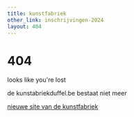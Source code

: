 ```yaml
---
title: kunstfabriek
other_link: inschrijvingen-2024
layout: 404
---
```

<main>
    <div class="fourofour row">
       <div class="fourofour-wrap">
            <h1>404</h1>
            <div class="spacer"></div>
            <p>looks like you're lost</p>
            <div class="spacer"></div>
            <p>de kunstabriekduffel.be bestaat niet meer</p>
       </div>
    </div>
    <div class="fourofour__title">
      <a href="https://www.duffel.be/DeKunstfabriek">nieuwe site van de kunstfabriek</a>
    </div>
</main>
